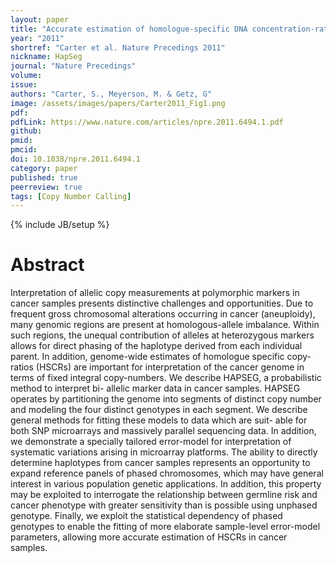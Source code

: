 ```yaml
---
layout: paper
title: "Accurate estimation of homologue-specific DNA concentration-ratios in cancer samples allows long-range haplotyping"
year: "2011"
shortref: "Carter et al. Nature Precedings 2011"
nickname: HapSeg
journal: "Nature Precedings"
volume:
issue:
authors: "Carter, S., Meyerson, M. & Getz, G"
image: /assets/images/papers/Carter2011_Fig1.png
pdf:
pdfLink: https://www.nature.com/articles/npre.2011.6494.1.pdf
github:
pmid:
pmcid:
doi: 10.1038/npre.2011.6494.1
category: paper
published: true
peerreview: true
tags: [Copy Number Calling]
---
```

{% include JB/setup %}

# Abstract

Interpretation of allelic copy measurements at polymorphic markers in cancer samples presents distinctive challenges and opportunities. Due to frequent gross chromosomal alterations occurring in cancer (aneuploidy), many genomic regions are present at homologous-allele imbalance. Within such regions, the unequal contribution of alleles at heterozygous markers allows for direct phasing of the haplotype derived from each individual parent. In addition, genome-wide estimates of homologue specific copy- ratios (HSCRs) are important for interpretation of the cancer genome in terms of fixed integral copy-numbers. We describe HAPSEG, a probabilistic method to interpret bi- allelic marker data in cancer samples. HAPSEG operates by partitioning the genome into segments of distinct copy number and modeling the four distinct genotypes in each segment. We describe general methods for fitting these models to data which are suit- able for both SNP microarrays and massively parallel sequencing data. In addition, we demonstrate a specially tailored error-model for interpretation of systematic variations arising in microarray platforms. The ability to directly determine haplotypes from cancer samples represents an opportunity to expand reference panels of phased chromosomes, which may have general interest in various population genetic applications. In addition, this property may be exploited to interrogate the relationship between germline risk and cancer phenotype with greater sensitivity than is possible using unphased genotype. Finally, we exploit the statistical dependency of phased genotypes to enable the fitting of more elaborate sample-level error-model parameters, allowing more accurate estimation of HSCRs in cancer samples.


